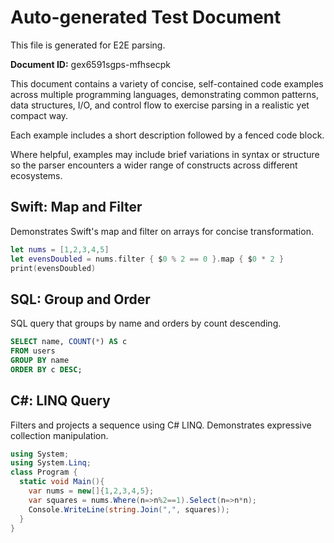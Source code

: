 # Auto-generated Test Document

This file is generated for E2E parsing.

**Document ID:** gex6591sgps-mfhsecpk

This document contains a variety of concise, self-contained code examples across multiple programming languages, demonstrating common patterns, data structures, I/O, and control flow to exercise parsing in a realistic yet compact way.

Each example includes a short description followed by a fenced code block.

Where helpful, examples may include brief variations in syntax or structure so the parser encounters a wider range of constructs across different ecosystems.

## Swift: Map and Filter

Demonstrates Swift's map and filter on arrays for concise transformation.

```swift
let nums = [1,2,3,4,5]
let evensDoubled = nums.filter { $0 % 2 == 0 }.map { $0 * 2 }
print(evensDoubled)
```


## SQL: Group and Order

SQL query that groups by name and orders by count descending.

```sql
SELECT name, COUNT(*) AS c
FROM users
GROUP BY name
ORDER BY c DESC;
```


## C#: LINQ Query

Filters and projects a sequence using C# LINQ. Demonstrates expressive collection manipulation.

```csharp
using System;
using System.Linq;
class Program {
  static void Main(){
    var nums = new[]{1,2,3,4,5};
    var squares = nums.Where(n=>n%2==1).Select(n=>n*n);
    Console.WriteLine(string.Join(",", squares));
  }
}
```


